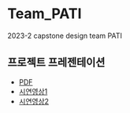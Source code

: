 # Team_PATI
2023-2 capstone design team PATI

## 프로젝트 프레젠테이션
- [PDF](https://github.com/Yunsoonsang/Team_PATI/blob/main/231121_%EC%BA%A1%EC%8A%A4%ED%86%A4%EB%94%94%EC%9E%90%EC%9D%B8_Team%20PATI.pdf)
- [시연영상1](https://www.youtube.com/watch?v=FuG8iN5uLYY)
- [시연영상2](https://www.youtube.com/watch?v=xc427HrS0KQ)
